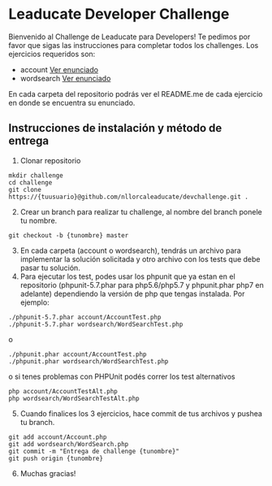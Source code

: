 # Leaducate Developer Challenge
Bienvenido al Challenge de Leaducate para Developers! Te pedimos por favor que sigas las instrucciones para completar todos los challenges. Los ejercicios requeridos son:

- account [Ver enunciado](account/)
- wordsearch [Ver enunciado](wordsearch/)

En cada carpeta del repositorio podrás ver el README.me de cada ejercicio en donde se encuentra su enunciado.

## Instrucciones de instalación y método de entrega

1. Clonar repositorio
```
mkdir challenge
cd challenge
git clone https://{tuusuario}@github.com/nllorcaleaducate/devchallenge.git .
```
2. Crear un branch para realizar tu challenge, al nombre del branch ponele tu nombre.
```
git checkout -b {tunombre} master
```
3. En cada carpeta (account o wordsearch), tendrás un archivo para implementar la solución solicitada y otro archivo con los tests que debe pasar tu solución.
4. Para ejecutar los test, podes usar los phpunit que ya estan en el repositorio (phpunit-5.7.phar para php5.6/php5.7 y phpunit.phar php7 en adelante) dependiendo la versión de php que tengas instalada. Por ejemplo:
```
./phpunit-5.7.phar account/AccountTest.php
./phpunit-5.7.phar wordsearch/WordSearchTest.php
```
o
```
./phpunit.phar account/AccountTest.php
./phpunit.phar wordsearch/WordSearchTest.php
```
o si tenes problemas con PHPUnit podés correr los test alternativos
```
php account/AccountTestAlt.php
php wordsearch/WordSearchTestAlt.php
```

5. Cuando finalices los 3 ejercicios, hace commit de tus archivos y pushea tu branch.
```
git add account/Account.php
git add wordsearch/WordSearch.php
git commit -m "Entrega de challenge {tunombre}"
git push origin {tunombre}
``` 
6. Muchas gracias!

